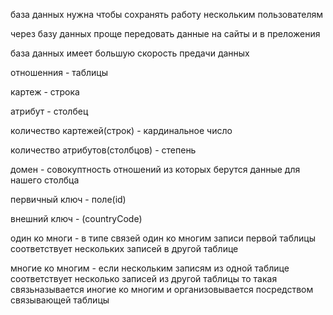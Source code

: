 база данных нужна чтобы сохранять работу нескольким пользователям 

через базу данных проще передовать данные на сайты и в преложения 

база данных имеет большую скорость предачи данных

отношенния - таблицы

картеж - строка

атрибут - столбец

количество картежей(строк) - кардинальное число

количество атрибутов(столбцов) - степень

домен - совокуптность отношений из которых берутся данные для нашего столбца

первичный ключ - поле(id)

внешний ключ - (countryCode)

один ко многи - в типе связей один ко многим записи первой таблицы соответствует нескольких записей в другой таблице

многие ко многим - если нескольким записям из одной таблице соответствует несколько записей из другой таблицы то такая связьназывается иногие ко многим и организовывается посредством связывающей таблицы
